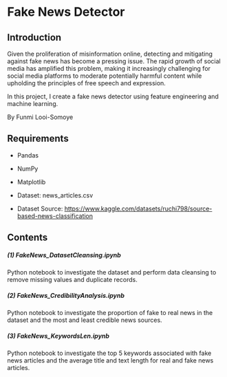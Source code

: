 # Fake News Detector

## Introduction
Given the proliferation of misinformation online, detecting and mitigating against fake news has become a pressing issue. The rapid growth of social media has amplified this problem, making it increasingly challenging for social media platforms to moderate potentially harmful content while upholding the principles of free speech and expression.

In this project, I create a fake news detector using feature engineering and machine learning. 

By Funmi Looi-Somoye
## Requirements
- Pandas
- NumPy
- Matplotlib

- Dataset: news_articles.csv
- Dataset Source: https://www.kaggle.com/datasets/ruchi798/source-based-news-classification

## Contents
##### (1) FakeNews_DatasetCleansing.ipynb 
Python notebook to investigate the dataset and perform data cleansing to remove missing values and duplicate records.

##### (2) FakeNews_CredibilityAnalysis.ipynb 
Python notebook to investigate the proportion of fake to real news in the dataset and the most and least credible news sources.

##### (3) FakeNews_KeywordsLen.ipynb 
Python notebook to investigate the top 5 keywords associated with fake news articles and the average title and text length for real and fake news articles.
